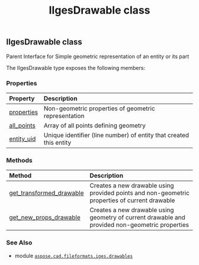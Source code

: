 ﻿---
title: IIgesDrawable class
second_title: Aspose.CAD for Python via .NET API References
description: 
type: docs
weight: 30
url: /python-net/aspose.cad.fileformats.iges.drawables/iigesdrawable/
is_root: false
---

## IIgesDrawable class

Parent Interface for Simple geometric representation of an entity or its part



The IIgesDrawable type exposes the following members:

### Properties
| Property | Description |
| :- | :- |
| [properties](/cad/python-net/aspose.cad.fileformats.iges.drawables/iigesdrawable/properties) | Non-geometric properties of geometric representation |
| [all_points](/cad/python-net/aspose.cad.fileformats.iges.drawables/iigesdrawable/all_points) | Array of all points defining geometry |
| [entity_uid](/cad/python-net/aspose.cad.fileformats.iges.drawables/iigesdrawable/entity_uid) | Unique identifier (line number) of entity that created this entity |


### Methods
| Method | Description |
| :- | :- |
| [get_transformed_drawable](/cad/python-net/aspose.cad.fileformats.iges.drawables/iigesdrawable/get_transformed_drawable/#list) | Creates a new drawable using provided points and non-geometric properties of current drawable |
| [get_new_props_drawable](/cad/python-net/aspose.cad.fileformats.iges.drawables/iigesdrawable/get_new_props_drawable/#aspose.cad.fileformats.iges.drawables.IDrawableProperties) | Creates a new drawable using geometry of current drawable and provided non-geometric properties |



### See Also
* module [`aspose.cad.fileformats.iges.drawables`](..)
